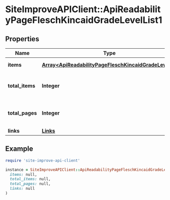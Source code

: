 # SiteImproveAPIClient::ApiReadabilityPageFleschKincaidGradeLevelList1

## Properties

| Name | Type | Description | Notes |
| ---- | ---- | ----------- | ----- |
| **items** | [**Array&lt;ApiReadabilityPageFleschKincaidGradeLevel1&gt;**](ApiReadabilityPageFleschKincaidGradeLevel1.md) | Set of items. |  |
| **total_items** | **Integer** | Total number of items in result set. |  |
| **total_pages** | **Integer** | Total number of pages in result set. |  |
| **links** | [**Links**](Links.md) |  | [optional] |

## Example

```ruby
require 'site-improve-api-client'

instance = SiteImproveAPIClient::ApiReadabilityPageFleschKincaidGradeLevelList1.new(
  items: null,
  total_items: null,
  total_pages: null,
  links: null
)
```


